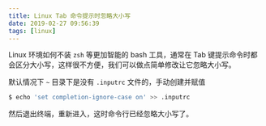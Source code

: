 ```yaml
---
title: Linux Tab 命令提示时忽略大小写
date: 2019-02-27 09:56:39
tags: [linux]
---
```


Linux 环境如何不装 `zsh` 等更加智能的 bash 工具，通常在 Tab 键提示命令时都会区分大小写，这样很不方便，我们可以做点简单修改让它忽略大小写。

<!-- more --><!-- toc -->

默认情况下 `~` 目录下是没有 `.inputrc` 文件的，手动创建并赋值

```bash
$ echo 'set completion-ignore-case on' >> .inputrc
```

然后退出终端，重新进入，这时命令行已经忽略大小写了。
